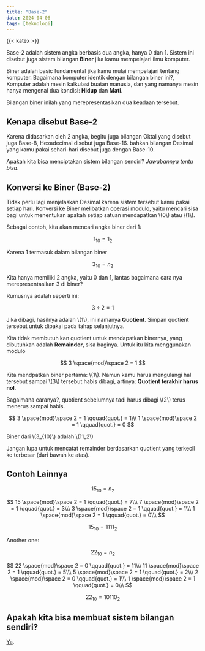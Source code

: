 ```yaml
---
title: "Base-2"
date: 2024-04-06
tags: [teknologi]
---
```


{{< katex >}}

Base-2 adalah sistem angka berbasis dua angka, hanya 0 dan 1. Sistem ini disebut juga sistem bilangan **Biner** jika kamu mempelajari ilmu komputer.

Biner adalah basic fundamental jika kamu mulai mempelajari tentang komputer. Bagaimana komputer identik dengan bilangan biner ini?, Komputer adalah mesin kalkulasi buatan manusia, dan yang namanya mesin hanya mengenal dua kondisi: **Hidup** dan **Mati**.

Bilangan biner inilah yang merepresentasikan dua keadaan tersebut.

## Kenapa disebut Base-2

Karena didasarkan oleh 2 angka, begitu juga bilangan Oktal yang disebut juga Base-8, Hexadecimal disebut juga Base-16. bahkan bilangan Desimal yang kamu pakai sehari-hari disebut juga dengan Base-10.

Apakah kita bisa menciptakan sistem bilangan sendiri? *Jawabannya tentu bisa*.

## Konversi ke Biner (Base-2)

Tidak perlu lagi menjelaskan Desimal karena sistem tersebut kamu pakai setiap hari. Konversi ke Biner melibatkan [operasi modulo](../../mathematics/06-04-2024-modulus/), yaitu mencari sisa bagi untuk menentukan apakah setiap satuan mendapatkan \\(0\\) atau \\(1\\).

Sebagai contoh, kita akan mencari angka biner dari 1:

$$
  1_{10} = 1_2
$$

Karena 1 termasuk dalam bilangan biner

$$
  3_{10} = n_2
$$

Kita hanya memiliki 2 angka, yaitu 0 dan 1, lantas bagaimana cara nya merepresentasikan 3 di biner?

Rumusnya adalah seperti ini:

$$
  3 \div 2 = 1
$$

Jika dibagi, hasilnya adalah \\(1\\), ini namanya **Quotient**. Simpan quotient tersebut untuk dipakai pada tahap selanjutnya.

Kita tidak membutuh kan quotient untuk mendapatkan binernya, yang dibutuhkan adalah **Remainder**, sisa baginya. Untuk itu kita menggunakan modulo

$$
  3 \space{mod}\space 2 = 1
$$

Kita mendpatkan biner pertama: \\(1\\). Namun kamu harus mengulangi hal tersebut sampai \\(3\\) tersebut habis dibagi, artinya: **Quotient terakhir harus nol**.

Bagaimana caranya?, quotient sebelumnya tadi harus dibagi \\(2\\) terus menerus sampai habis.

$$
  3 \space{mod}\space 2 = 1 \qquad{quot.} = 1\\\
  1 \space{mod}\space 2 = 1 \qquad{quot.} = 0
$$

Biner dari \\(3_{10}\\) adalah \\(11_2\\)

Jangan lupa untuk mencatat remainder berdasarkan quotient yang terkecil ke terbesar (dari bawah ke atas).

## Contoh Lainnya

$$
  15_{10} = n_2
$$

$$
  15 \space{mod}\space 2 = 1 \qquad{quot.} = 7\\\
  7 \space{mod}\space 2 = 1 \qquad{quot.} = 3\\\
  3 \space{mod}\space 2 = 1 \qquad{quot.} = 1\\\
  1 \space{mod}\space 2 = 1 \qquad{quot.} = 0\\\
$$

$$
  15_{10} = 1111_2
$$

Another one:

$$
  22_{10} = n_2
$$

$$
  22 \space{mod}\space 2 = 0 \qquad{quot.} = 11\\\
  11 \space{mod}\space 2 = 1 \qquad{quot.} = 5\\\
  5 \space{mod}\space 2 = 1 \qquad{quot.} = 2\\\
  2 \space{mod}\space 2 = 0 \qquad{quot.} = 1\\\
  1 \space{mod}\space 2 = 1 \qquad{quot.} = 0\\\
$$

$$
  22_{10} = 10110_2
$$

## Apakah kita bisa membuat sistem bilangan sendiri?

[Ya](../06-04-2024-base-5/).